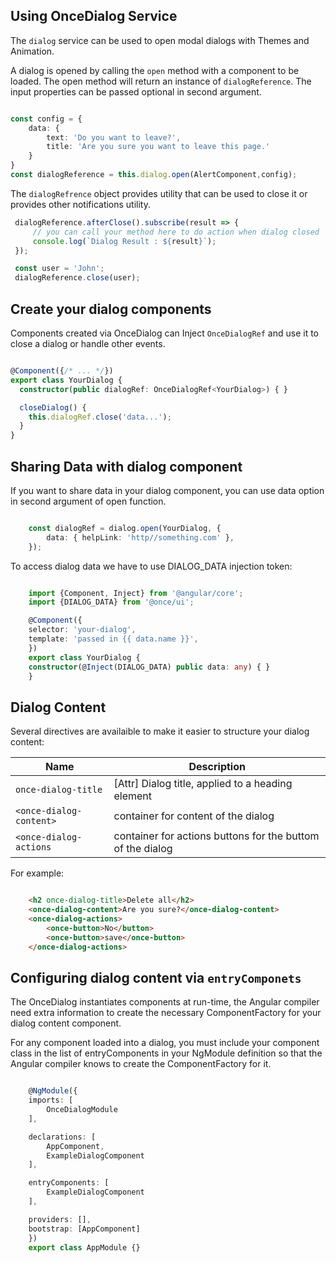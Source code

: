 ## Using OnceDialog Service

The `dialog` service can be used to open modal dialogs with Themes and Animation.

A dialog is opened by calling the `open` method with a component to be loaded. The open method will return an instance of 
`dialogReference`. The input properties can be passed optional in second argument.

```typescript

const config = {
    data: {
        text: 'Do you want to leave?',
        title: 'Are you sure you want to leave this page.'
    }
}
const dialogReference = this.dialog.open(AlertComponent,config);

```

The `dialogRefrence` object provides utility that can be used to close it or provides other notifications utility.

```typescript
 dialogReference.afterClose().subscribe(result => {
     // you can call your method here to do action when dialog closed
     console.log(`Dialog Result : ${result}`);
 });

 const user = 'John';
 dialogReference.close(user);

```

## Create your dialog components

Components created via OnceDialog can Inject `OnceDialogRef` and use it to close a dialog or handle other events.

```typescript

@Component({/* ... */})
export class YourDialog {
  constructor(public dialogRef: OnceDialogRef<YourDialog>) { }

  closeDialog() {
    this.dialogRef.close('data...');
  }
}

```


## Sharing Data with dialog component

If you want to share data in your dialog component, you can use data option in second argument of open function.

```typescript

    const dialogRef = dialog.open(YourDialog, {
        data: { helpLink: 'http//something.com' },
    });

```

To access dialog data we have to use DIALOG_DATA injection token:

```typescript

    import {Component, Inject} from '@angular/core';
    import {DIALOG_DATA} from '@once/ui';

    @Component({
    selector: 'your-dialog',
    template: 'passed in {{ data.name }}',
    })
    export class YourDialog {
    constructor(@Inject(DIALOG_DATA) public data: any) { }
    }

```

## Dialog Content

Several directives are availaible to make it easier to structure your dialog content:

| **Name**  | **Description**                                                                 |
|---|---------------------------------------------------------------------------------|
| `once-dialog-title` | [Attr] Dialog title, applied to a heading element|
| `<once-dialog-content>`  | container for content of the dialog   |
| `<once-dialog-actions`|  container for actions buttons for the buttom of the dialog |


For example:

```html

    <h2 once-dialog-title>Delete all</h2>
    <once-dialog-content>Are you sure?</once-dialog-content>
    <once-dialog-actions>
        <once-button>No</button>
        <once-button>save</once-button>
    </once-dialog-actions>

```

## Configuring dialog content via `entryComponets`

The OnceDialog instantiates components at run-time, the Angular compiler need extra information to create the necessary ComponentFactory for your dialog content component.

For any component loaded into a dialog, you must include your component class in the list of entryComponents in your NgModule definition so that the Angular compiler knows to create the ComponentFactory for it.

```typescript

    @NgModule({
    imports: [
        OnceDialogModule
    ],

    declarations: [
        AppComponent,
        ExampleDialogComponent
    ],

    entryComponents: [
        ExampleDialogComponent
    ],

    providers: [],
    bootstrap: [AppComponent]
    })
    export class AppModule {}

```


